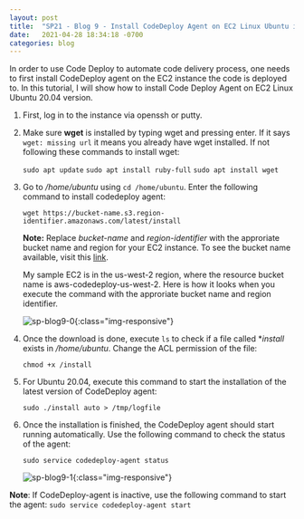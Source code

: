 ```yaml
---
layout: post 
title:  "SP21 - Blog 9 - Install CodeDeploy Agent on EC2 Linux Ubuntu instance"
date:   2021-04-28 18:34:18 -0700
categories: blog
---
```


In order to use Code Deploy to automate code delivery process, one needs to first install CodeDeploy agent on the EC2 instance the code is deployed to. In this tutorial, I will show how to install Code Deploy Agent on EC2 Linux Ubuntu 20.04 version.

1. First, log in to the instance via openssh or putty.

2. Make sure **wget** is installed by typing wget and pressing enter. If it says `wget: missing url` it means you already have wget installed. If not following these commands to install wget:

    `sudo apt update`
    `sudo apt install ruby-full`
    `sudo apt install wget`

3. Go to */home/ubuntu* using `cd /home/ubuntu`. Enter the following command to install codedeploy agent:

    `wget https://bucket-name.s3.region-identifier.amazonaws.com/latest/install`

    **Note:** Replace *bucket-name* and *region-identifier* with the approriate bucket name and region for your EC2 instance. To see the bucket name available, visit this [link](https://docs.aws.amazon.com/codedeploy/latest/userguide/resource-kit.html#resource-kit-bucket-names). 

    My sample EC2 is in the us-west-2 region, where the resource bucket name is aws-codedeploy-us-west-2. Here is how it looks when you execute the command with the approriate bucket name and region identifier. 

    ![sp-blog9-0](/assets/sp-blog9-0.PNG){:class="img-responsive"}

4. Once the download is done, execute `ls` to check if a file called **install* exists in */home/ubuntu*. Change the ACL permission of the file:

    `chmod +x /install`

5. For Ubuntu 20.04, execute this command to start the installation of the latest version of CodeDeploy agent:

    `sudo ./install auto > /tmp/logfile`



6. Once the installation is finished, the CodeDeploy agent should start running automatically. Use the following command to check the status of the agent:

    `sudo service codedeploy-agent status`

    ![sp-blog9-1](/assets/sp-blog9-1.png){:class="img-responsive"}

**Note**: If CodeDeploy-agent is inactive, use the following command to start the agent:
    `sudo service codedeploy-agent start`
